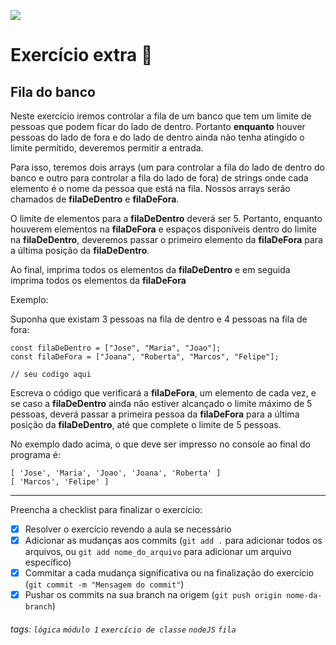 ![](https://i.imgur.com/xG74tOh.png)

# Exercício extra 🌟

## Fila do banco

Neste exercício iremos controlar a fila de um banco que tem um limite de pessoas que podem ficar do lado de dentro.
Portanto **enquanto** houver pessoas do lado de fora e do lado de dentro ainda não tenha atingido o limite permitido, deveremos permitir a entrada.

Para isso, teremos dois arrays (um para controlar a fila do lado de dentro do banco e outro para controlar a fila do lado de fora) de strings onde cada elemento é o nome da pessoa que está na fila. Nossos arrays serão chamados de **filaDeDentro** e **filaDeFora**.

O limite de elementos para a **filaDeDentro** deverá ser 5.
Portanto, enquanto houverem elementos na **filaDeFora** e espaços disponíveis dentro do limite na **filaDeDentro**, deveremos passar o primeiro elemento da **filaDeFora** para a última posição da **filaDeDentro**.

Ao final, imprima todos os elementos da **filaDeDentro** e em seguida imprima todos os elementos da **filaDeFora**

Exemplo:

Suponha que existam 3 pessoas na fila de dentro e 4 pessoas na fila de fora:
```javascript=
const filaDeDentro = ["Jose", "Maria", "Joao"];
const filaDeFora = ["Joana", "Roberta", "Marcos", "Felipe"];

// seu codigo aqui
```

Escreva o código que verificará a **filaDeFora**, um elemento de cada vez, e se caso a **filaDeDentro** ainda não estiver alcançado o limite máximo de 5 pessoas, deverá passar a primeira pessoa da **filaDeFora** para a última posição da **filaDeDentro**, até que complete o limite de 5 pessoas.

No exemplo dado acima, o que deve ser impresso no console ao final do programa é:

```
[ 'Jose', 'Maria', 'Joao', 'Joana', 'Roberta' ]
[ 'Marcos', 'Felipe' ]
```

---

Preencha a checklist para finalizar o exercício:

- [X] Resolver o exercício revendo a aula se necessário
- [X] Adicionar as mudanças aos commits (`git add .` para adicionar todos os arquivos, ou `git add nome_do_arquivo` para adicionar um arquivo específico)
- [X] Commitar a cada mudança significativa ou na finalização do exercício (`git commit -m "Mensagem do commit"`)
- [X] Pushar os commits na sua branch na origem (`git push origin nome-da-branch`)

###### tags: `lógica` `módulo 1` `exercício de classe` `nodeJS` `fila`
